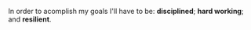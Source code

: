 In order to acomplish my goals I'll have to be: **disciplined**; **hard working**; and **resilient**. 
